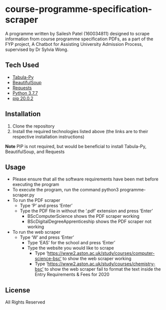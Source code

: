 # course-programme-specification-scraper

A programme written by Sailesh Patel (160034811) designed to scrape information from course programme specification PDFs, as a part of the FYP project, A Chatbot for Assisting University Admission Process, supervised by Dr Sylvia Wong. 

## Tech Used
* [Tabula-Py](https://tabula-py.readthedocs.io/en/latest/getting_started.html#installation)
* [BeautifulSoup](https://www.crummy.com/software/BeautifulSoup/bs4/doc/#installing-beautiful-soup)
* [Requests](https://requests.readthedocs.io/en/master/user/install/)
* [Python 3.7.7](https://www.python.org/downloads/release/python-377/)
* [pip 20.0.2](https://pip.pypa.io/en/stable/installing/)  

## Installation
1. Clone the repository
2. Install the required technologies listed above (the links are to their respective installation instructions)

**Note** PIP is not required, but would be beneficial to install Tabula-Py, BeautifulSoup, and Requests

## Usage
* Please ensure that all the software requirements have been met before executing the program
* To execute the program, run the command python3 programme-scraper.py
* To run the PDF scraper
    * Type ‘P’ and press ‘Enter’
	* Type the PDF file in without the ‘.pdf’ extension and press ‘Enter’
        * BScComputerScience shows the PDF scraper working
        * BScDigitalDegreeApprenticeship shows the PDF scraper not working
* To run the web scraper
    * Type ‘W’ and press ‘Enter’
        * Type ‘EAS’ for the school and press ‘Enter’
        * Type the website you would like to scrape
            * Type ‘https://www2.aston.ac.uk/study/courses/computer-science-bsc’ to show the web scraper working
            * Type ‘https://www2.aston.ac.uk/study/courses/chemistry-bsc’ to show the web scraper fail to format the text inside the Entry Requirements & Fees for 2020



## License
All Rights Reserved

